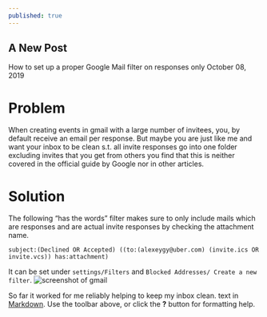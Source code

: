 ```yaml
---
published: true
---
```

## A New Post

How to set up a proper Google Mail filter on responses only
October 08, 2019

# Problem
When creating events in gmail with a large number of invitees, you, by default receive an email per response. But maybe you are just like me and want your inbox to be clean s.t. all invite responses go into one folder excluding invites that you get from others you find that this is neither covered in the official guide by Google nor in other articles.

# Solution
The following “has the words” filter makes sure to only include mails which are responses and are actual invite responses by checking the attachment name.

```
subject:(Declined OR Accepted) ((to:(alexeygy@uber.com) (invite.ics OR invite.vcs)) has:attachment)
```
It can be set under `settings/Filters` and `Blocked Addresses/ Create a new filter`.
![screenshot of gmail]({{site.baseurl}}/media/0_ioWsIdcYLX2rUNMs.png)


So far it worked for me reliably helping to keep my inbox clean. text in [Markdown](http://daringfireball.net/projects/markdown/). Use the toolbar above, or click the **?** button for formatting help.
